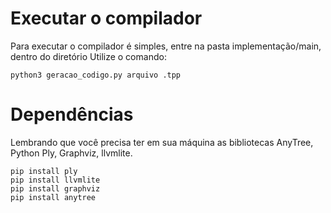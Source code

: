 # Executar o compilador
Para executar o compilador é simples, entre na pasta implementação/main, dentro do diretório
Utilize o comando:

```python3 geracao_codigo.py arquivo .tpp```

# Dependências
Lembrando que você precisa ter em sua máquina as bibliotecas AnyTree, Python Ply, Graphviz, llvmlite.

```Instalar as dependências
pip install ply
pip install llvmlite
pip install graphviz
pip install anytree
```
